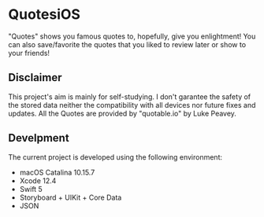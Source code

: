 # QuotesiOS
"Quotes" shows you famous quotes to, hopefully, give you enlightment! 
You can also save/favorite the quotes that you liked to review later or show to your friends!

## Disclaimer
This project's aim is mainly for self-studying. I don't garantee the safety of the stored data neither the compatibility with all devices nor future fixes and updates.
All the Quotes are provided by "quotable.io" by Luke Peavey.

## Develpment
The current project is developed using the following environment:
- macOS Catalina 10.15.7
- Xcode 12.4
- Swift 5
- Storyboard + UIKit + Core Data
- JSON
